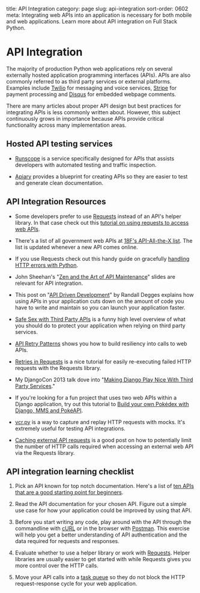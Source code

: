 title: API Integration
category: page
slug: api-integration
sort-order: 0602
meta: Integrating web APIs into an application is necessary for both mobile and web applications. Learn more about API integration on Full Stack Python.


# API Integration
The majority of production Python web applications rely on several
externally hosted application programming interfaces (APIs). APIs are also
commonly referred to as third party services or external platforms. 
Examples include [Twilio](https://www.twilio.com/docs/) for messaging and 
voice services, [Stripe](https://stripe.com/docs/api) for payment processing 
and [Disqus](https://disqus.com/api/docs/) for embedded webpage comments.

There are many articles about proper API design but best practices for 
integrating APIs is less commonly written about. However, this subject 
continuously grows in importance because APIs provide critical functionality
across many implementation areas.


## Hosted API testing services
* [Runscope](https://www.runscope.com/) is a service specifically designed
  for APIs that assists developers with automated testing and traffic
  inspection.

* [Apiary](http://apiary.io/) provides a blueprint for creating APIs so
  they are easier to test and generate clean documentation.


## API Integration Resources
* Some developers prefer to use 
  [Requests](http://docs.python-requests.org/en/latest/) instead of an API's 
  helper library. In that case check out this 
  [tutorial on using requests to access web APIs](http://engineering.hackerearth.com/2014/08/21/python-requests-module/).

* There's a list of all government web APIs at 
  [18F's API-All-the-X list](http://18f.github.io/API-All-the-X/). The list
  is updated whenever a new API comes online.

* If you use Requests check out this handy guide on gracefully
  [handling HTTP errors with Python](http://www.mobify.com/blog/http-requests-are-hard/).

* John Sheehan's 
  "[Zen and the Art of API Maintenance](https://speakerdeck.com/johnsheehan/zen-and-the-art-of-api-maintenance)"
  slides are relevant for API integration.

* This post on 
  "[API Driven Development](https://stormpath.com/blog/api-driven-development/)"
  by Randall Degges explains how using APIs in your application cuts down
  on the amount of code you have to write and maintain so you can launch your
  application faster.

* [Safe Sex with Third Party APIs](http://www.slideshare.net/SmartBear_Software/safe-sex-with-thirdparty-apis)
  is a funny high level overview of what you should do to protect your 
  application when relying on third party services.

* [API Retry Patterns](http://migrateup.com/python-retry-patterns-for-http-apis/)
  shows you how to build resiliency into calls to web APIs.

* [Retries in Requests](http://www.coglib.com/~icordasc/blog/2014/12/retries-in-requests.html)
  is a nice tutorial for easily re-executing failed HTTP requests with the
  Requests library.

* My DjangoCon 2013 talk dove into 
  "[Making Django Play Nice With Third Party Services](http://www.youtube.com/watch?v=iGP8DQIqxXs)."

* If you're looking for a fun project that uses two web APIs within a 
  Django application, try out this tutorial to 
  [Build your own Pokédex with Django, MMS and PokéAPI](https://www.twilio.com/blog/2014/11/build-your-own-pokedex-with-django-mms-and-pokeapi.html).

* [vcr.py](https://www.brianthicks.com/2014/12/01/test-apis-properly-with-vcr-py/)
  is a way to capture and replay HTTP requests with mocks. It's extremely
  useful for testing API integrations.

* [Caching external API requests](https://realpython.com/blog/python/caching-external-api-requests/)
  is a good post on how to potentially limit the number of HTTP calls 
  required when accessing an external web API via the Requests library.


## API integration learning checklist
1. Pick an API known for top notch documentation. Here's a list of 
   [ten APIs that are a good starting point for beginners](https://medium.com/she-hacks-hacker-academy/4d3c43be9386).

1. Read the API documentation for your chosen API. Figure out a simple 
   use case for how your application could be improved by using that API.

1. Before you start writing any code, play around with the API through the 
   commandline with [cURL](http://curl.haxx.se/) or in the browser with 
   [Postman](http://www.getpostman.com/). This exercise will help you get 
   a better understanding of API authentication and the data required for 
   requests and responses.

1. Evaluate whether to use a helper library or work with 
   [Requests](http://docs.python-requests.org/en/latest/). Helper libraries 
   are usually easier to get started with while Requests gives you more 
   control over the HTTP calls.

1. Move your API calls into a [task queue](/task-queues.html) so they do not 
   block the HTTP request-response cycle for your web application.

